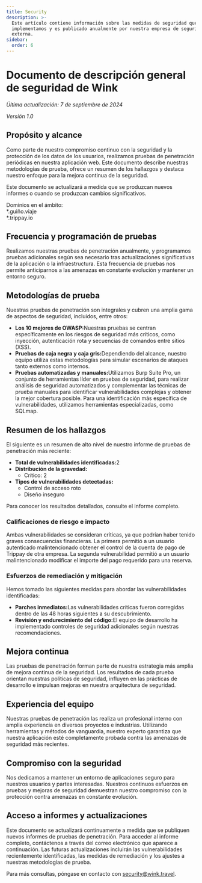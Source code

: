 ```yaml
---
title: Security
description: >-
  Este artículo contiene información sobre las medidas de seguridad que
  implementamos y es publicado anualmente por nuestra empresa de seguridad
  externa.
sidebar:
  order: 6
---
```

# Documento de descripción general de seguridad de Wink

*Última actualización: 7 de septiembre de 2024*

*Versión 1.0*

## Propósito y alcance

Como parte de nuestro compromiso continuo con la seguridad y la protección de los datos de los usuarios, realizamos pruebas de penetración periódicas en nuestra aplicación web. Este documento describe nuestras metodologías de prueba, ofrece un resumen de los hallazgos y destaca nuestro enfoque para la mejora continua de la seguridad.

Este documento se actualizará a medida que se produzcan nuevos informes o cuando se produzcan cambios significativos.

Dominios en el ámbito:\
\*.guiño.viaje\
\*.trippay.io

## Frecuencia y programación de pruebas

Realizamos nuestras pruebas de penetración anualmente, y programamos pruebas adicionales según sea necesario tras actualizaciones significativas de la aplicación o la infraestructura. Esta frecuencia de pruebas nos permite anticiparnos a las amenazas en constante evolución y mantener un entorno seguro.

## Metodologías de prueba

Nuestras pruebas de penetración son integrales y cubren una amplia gama de aspectos de seguridad, incluidos, entre otros:

* **Los 10 mejores de OWASP:**&#x4E;uestras pruebas se centran específicamente en los riesgos de seguridad más críticos, como inyección, autenticación rota y secuencias de comandos entre sitios (XSS).
* **Pruebas de caja negra y caja gris:**&#x44;ependiendo del alcance, nuestro equipo utiliza estas metodologías para simular escenarios de ataques tanto externos como internos.
* **Pruebas automatizadas y manuales:**&#x55;tilizamos Burp Suite Pro, un conjunto de herramientas líder en pruebas de seguridad, para realizar análisis de seguridad automatizados y complementar las técnicas de prueba manuales para identificar vulnerabilidades complejas y obtener la mejor cobertura posible. Para una identificación más específica de vulnerabilidades, utilizamos herramientas especializadas, como SQLmap.

## Resumen de los hallazgos

El siguiente es un resumen de alto nivel de nuestro informe de pruebas de penetración más reciente:

* **Total de vulnerabilidades identificadas:**&#x32;
* **Distribución de la gravedad:**
  * Crítico: 2
* **Tipos de vulnerabilidades detectadas:**
  * Control de acceso roto
  * Diseño inseguro

Para conocer los resultados detallados, consulte el informe completo.

### Calificaciones de riesgo e impacto

Ambas vulnerabilidades se consideran críticas, ya que podrían haber tenido graves consecuencias financieras. La primera permitió a un usuario autenticado malintencionado obtener el control de la cuenta de pago de Trippay de otra empresa. La segunda vulnerabilidad permitió a un usuario malintencionado modificar el importe del pago requerido para una reserva.

### Esfuerzos de remediación y mitigación

Hemos tomado las siguientes medidas para abordar las vulnerabilidades identificadas:

* **Parches inmediatos:**&#x4C;as vulnerabilidades críticas fueron corregidas dentro de las 48 horas siguientes a su descubrimiento.
* **Revisión y endurecimiento del código:**&#x45;l equipo de desarrollo ha implementado controles de seguridad adicionales según nuestras recomendaciones.

## Mejora continua

Las pruebas de penetración forman parte de nuestra estrategia más amplia de mejora continua de la seguridad. Los resultados de cada prueba orientan nuestras políticas de seguridad, influyen en las prácticas de desarrollo e impulsan mejoras en nuestra arquitectura de seguridad.

## Experiencia del equipo

Nuestras pruebas de penetración las realiza un profesional interno con amplia experiencia en diversos proyectos e industrias. Utilizando herramientas y métodos de vanguardia, nuestro experto garantiza que nuestra aplicación esté completamente probada contra las amenazas de seguridad más recientes.

## Compromiso con la seguridad

Nos dedicamos a mantener un entorno de aplicaciones seguro para nuestros usuarios y partes interesadas. Nuestros continuos esfuerzos en pruebas y mejoras de seguridad demuestran nuestro compromiso con la protección contra amenazas en constante evolución.

## Acceso a informes y actualizaciones

Este documento se actualizará continuamente a medida que se publiquen nuevos informes de pruebas de penetración. Para acceder al informe completo, contáctenos a través del correo electrónico que aparece a continuación. Las futuras actualizaciones incluirán las vulnerabilidades recientemente identificadas, las medidas de remediación y los ajustes a nuestras metodologías de prueba.

Para más consultas, póngase en contacto con security@wink.travel.

